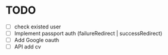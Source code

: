 # TODO

- [ ] check existed user
- [ ] Implement passport auth (failureRedirect | successRedirect)
- [ ] Add Google oauth
- [ ] API add cv

[](https://github.com/supercede/passport-auth-express)
[](https://codeburst.io/handling-authentication-in-nodejs-express-with-passport-part-2-mongodb-and-passport-50351c6e93e)
[](https://itnext.io/implementing-json-web-tokens-passport-js-in-a-javascript-application-with-react-b86b1f313436)

[](https://github.com/ga-wdi-exercises/express-passport-local-authentication)
[](https://github.com/tutsplus/passport-mongo)

[](https://github.com/shoaibcode/express-handler/tree/upload-image-part1)
[](https://anonystick.com/blog-developer/uploading-files-cloudinary-using-multer-and-expressjs-2019101942735655)